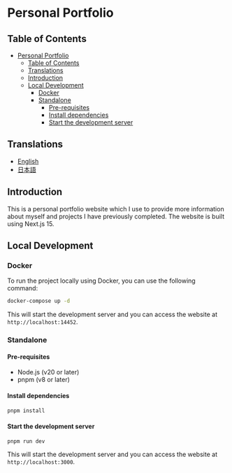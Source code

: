 # Personal Portfolio

## Table of Contents

- [Personal Portfolio](#personal-portfolio)
  - [Table of Contents](#table-of-contents)
  - [Translations](#translations)
  - [Introduction](#introduction)
  - [Local Development](#local-development)
    - [Docker](#docker)
    - [Standalone](#standalone)
      - [Pre-requisites](#pre-requisites)
      - [Install dependencies](#install-dependencies)
      - [Start the development server](#start-the-development-server)

## Translations

- [English](/README.md)
- [日本語](/docs/README.ja.md)

## Introduction

This is a personal portfolio website which I use to provide more information about myself and projects I have previously completed. The website is built using Next.js 15.

## Local Development

### Docker

To run the project locally using Docker, you can use the following command:

```bash
docker-compose up -d
```

This will start the development server and you can access the website at `http://localhost:14452`.

### Standalone

#### Pre-requisites

- Node.js (v20 or later)
- pnpm (v8 or later)

#### Install dependencies

```bash
pnpm install
```

#### Start the development server

```bash
pnpm run dev
```

This will start the development server and you can access the website at `http://localhost:3000`.
